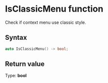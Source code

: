 # IsClassicMenu function

Check if context menu use classic style.

## Syntax

```cpp
auto IsClassicMenu() -> bool;
```

## Return value

Type: **bool**
